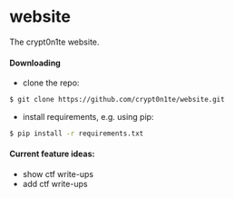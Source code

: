 # website

The crypt0n1te website.


#### Downloading
* clone the repo:
```bash
$ git clone https://github.com/crypt0n1te/website.git
```
* install requirements, e.g. using pip:
```bash
$ pip install -r requirements.txt
```


#### Current feature ideas:
* show ctf write-ups
* add ctf write-ups
